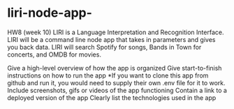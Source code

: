# liri-node-app-
HW8 (week 10)
LIRI is a Language Interpretation and Recognition Interface. LIRI will be a command line node app that takes in parameters and gives you back data.
LIRI will search Spotify for songs, Bands in Town for concerts, and OMDB for movies.


Give a high-level overview of how the app is organized
Give start-to-finish instructions on how to run the app
*If you want to clone this app from github and run it, you would need to supply their own .env file for it to work.
Include screenshots, gifs or videos of the app functioning
Contain a link to a deployed version of the app
Clearly list the technologies used in the app
